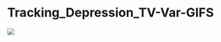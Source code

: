 # Tracking_Depression_TV-Var-GIFS

![](https://github.com/mnemesure/Tracking_Depression_TV-Var-GIFS/new/master/P1FINAL.gif)
